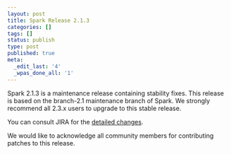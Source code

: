 ```yaml
---
layout: post
title: Spark Release 2.1.3
categories: []
tags: []
status: publish
type: post
published: true
meta:
  _edit_last: '4'
  _wpas_done_all: '1'
---
```


Spark 2.1.3 is a maintenance release containing stability fixes. This release is based on the branch-2.1 maintenance branch of Spark. We strongly recommend all 2.3.x users to upgrade to this stable release.

You can consult JIRA for the [detailed changes](https://s.apache.org/spark-2.1.3-release-notes).

We would like to acknowledge all community members for contributing patches to this release.
